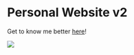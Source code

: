 # Personal Website v2

Get to know me better <a href="https://rohanxminocha.github.io/" target="_blank">here</a>!

<a href="https://rohanxminocha.github.io/" target=”_blank”>
  <img src="https://github.com/rohanxminocha/personal-website-v1/blob/master/public/imgs/og.png" />
</a>
